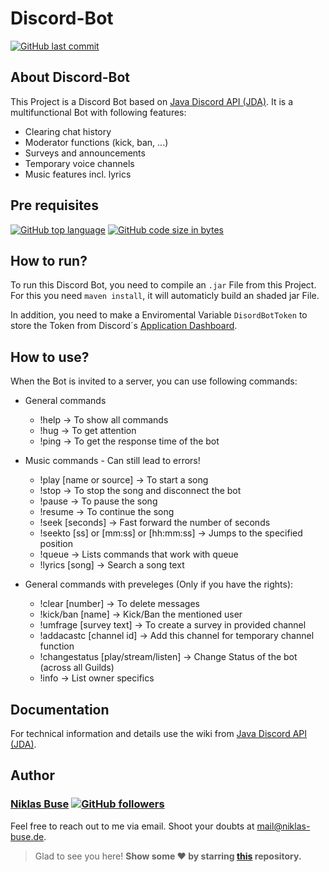 # Discord-Bot

[![GitHub last commit](https://img.shields.io/github/last-commit/ScreepCode/Discord-Bot?logo=github)](https://github.com/ScreepCode/Discord-Bot/)

## About Discord-Bot

This Project is a Discord Bot based on [Java Discord API (JDA)](https://github.com/DV8FromTheWorld/JDA).
It is a multifunctional Bot with following features:
- Clearing chat history
- Moderator functions (kick, ban, ...)
- Surveys and announcements
- Temporary voice channels
- Music features incl. lyrics

## Pre requisites

[![GitHub top language](https://img.shields.io/github/languages/top/ScreepCode/Discord-Bot?label=Java&logo=Java)](https://github.com/ScreepCode/Discord-Bot/) [![GitHub code size in bytes](https://img.shields.io/github/languages/code-size/ScreepCode/Discord-Bot?logo=github&color=teal)](https://github.com/ScreepCode/Discord-Bot/)

## How to run?

To run this Discord Bot, you need to compile an ```.jar``` File from this Project.
For this you need ```maven install```, it will automaticly build an shaded jar File.

In addition, you need to make a Enviromental Variable ```DisordBotToken``` to store the Token from Discord´s [Application Dashboard](https://discord.com/login?redirect_to=%2Fdevelopers%2Fapplications). 

## How to use?

When the Bot is invited to a server, you can use following commands:

- General commands
    - !help -> To show all commands
    - !hug -> To get attention
    - !ping -> To get the response time of the bot

- Music commands - Can still lead to errors!
    - !play [name or source] -> To start a song
    - !stop -> To stop the song and disconnect the bot
    - !pause -> To pause the song
    - !resume -> To continue the song
    - !seek [seconds] -> Fast forward the number of seconds
    - !seekto [ss] or [mm:ss] or [hh:mm:ss] -> Jumps to the specified position
    - !queue -> Lists commands that work with queue
    - !lyrics [song] -> Search a song text

- General commands with preveleges (Only if you have the rights):
    - !clear [number] -> To delete messages 
    - !kick/ban [name] -> Kick/Ban the mentioned user
    - !umfrage [survey text] -> To create a survey in provided channel
    - !addacastc [channel id] -> Add this channel for temporary channel function
    - !changestatus [play/stream/listen] -> Change Status of the bot (across all Guilds)
    - !info -> List owner specifics

## Documentation
For technical information and details use the wiki from [Java Discord API (JDA)](https://jda.wiki/introduction/jda/).


## Author
### [Niklas Buse](https://github.com/ScreepCode) [![GitHub followers](https://img.shields.io/github/followers/ScreepCode.svg?label=Follow%20@ScreepCode&style=social)](https://github.com/ScreepCode/)

Feel free to reach out to me via email. Shoot your doubts at [mail@niklas-buse.de](mailto:mail@niklas-buse.de?Subject=Discord-Bot).

> Glad to see you here! **Show some ❤️ by starring [this](https://github.com/ScreepCode/Discord-Bot/) repository.**
